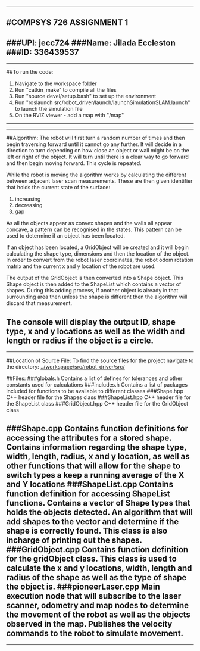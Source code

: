 --------------------------------------------------------------------------------------------------------------
#COMPSYS 726 ASSIGNMENT 1
--------------------------------------------------------------------------------------------------------------
###UPI: 	jecc724
###Name: 	Jilada Eccleston
###ID: 	336439537
--------------------------------------------------------------------------------------------------------------
--------------------------------------------------------------------------------------------------------------
##To run the code:
1. Navigate to the workspace folder
2. Run "catkin_make" to compile all the files
3. Run "source devel/setup.bash" to set up the environment
4. Run "roslaunch src/robot_driver/launch/launchSimulationSLAM.launch" to launch the simulation file
5. On the RVIZ viewer - add a map with "/map"
--------------------------------------------------------------------------------------------------------------
--------------------------------------------------------------------------------------------------------------
##Algorithm:
The robot will first turn a random number of times and then begin traversing forward until it cannot go any
further. It will decide in a direction to turn depending on how close an object or wall might be on the left 
or right of the object. It will turn until there is a clear way to go forward and then begin moving forward.
This cycle is repeated.

While the robot is moving the algorithm works by calculating the different between adjacent laser scan 
measurements. These are then given identifier that holds the current state of the surface:
1. increasing
2. decreasing
3. gap

As all the objects appear as convex shapes and the walls all appear concave, a pattern can be recognised in 
the states. This pattern can be used to determine if an object has been located.

If an object has been located, a GridObject will be created and it will begin calculating the shape type, 
dimensions and then the location of the object. In order to convert from the robot laser coordinates, the 
robot odom rotation matrix and the current x and y location of the robot are used.

The output of the GridObject is then converted into a Shape object. This Shape object is then added to the
ShapeList which contains a vector of shapes. During this adding process, if another object is already in that
surrounding area then unless the shape is different then the algorithm will discard that measurement.

The console will display the output ID, shape type, x and y locations as well as the width and length or radius if the object is a circle.  
--------------------------------------------------------------------------------------------------------------
--------------------------------------------------------------------------------------------------------------
##Location of Source File:
To find the source files for the project navigate to the directory:
	[../workspace/src/robot_driver/src/](../workspace/src/robot_driver/src/)

##Files:
###globals.h
Contains a list of defines for tolerances and other constants used for calculations
###includes.h
Contains a list of packages included for functions to be available to different classes
###Shape.hpp
C++ header file for the Shapes class
###ShapeList.hpp
C++ header file for the ShapeList class
###GridObject.hpp
C++ header file for the GridObject class

###Shape.cpp
Contains function definitions for accessing the attributes for a stored shape. Contains information regarding the shape type, width, length, radius, x and y location, as well as other functions that will allow for the shape to switch types a keep a running average of the X and Y locations
###ShapeList.cpp
Contains function definition for accessing ShapeList functions. Contains a vector of Shape types that holds the objects detected. An algorithm that will add shapes to the vector and determine if the shape is correctly found. This class is also incharge of printing out the shapes.
###GridObject.cpp
Contains function definition for the gridObject class. This class is used to calculate the x and y locations, width, length and radius of the shape as well as the type of shape the object is.
###pioneerLaser.cpp
Main execution node that will subscribe to the laser scanner, odometry and map nodes to determine the movement of the robot as well as the objects observed in the map. Publishes the velocity commands to the robot to simulate movement.
--------------------------------------------------------------------------------------------------------------
--------------------------------------------------------------------------------------------------------------
